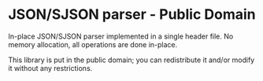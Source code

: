 # JSON/SJSON parser - Public Domain
In-place JSON/SJSON parser implemented in a single header file. No memory allocation, all operations are done in-place.

This library is put in the public domain; you can redistribute it and/or modify it without any restrictions.
